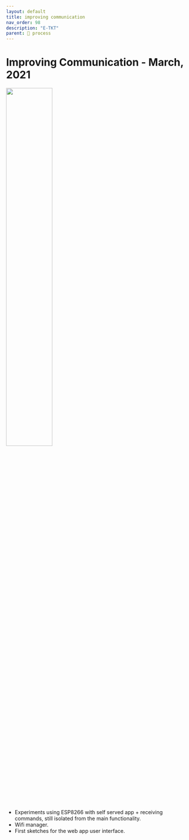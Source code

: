 ```yaml
---
layout: default
title: improving communication
nav_order: 98
description: "E-TKT"
parent: 🧬 process
---
```


# Improving Communication - March, 2021

<img src="https://user-images.githubusercontent.com/15098003/171271137-047c1efe-4b0d-4ffa-89ae-fdf83de84ba9.jpg" width="50%">
 
- Experiments using ESP8266 with self served app + receiving commands, still isolated from the main functionality.
- Wifi manager.
- First sketches for the web app user interface.
